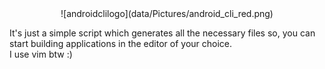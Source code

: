 <div style="text-align: center;">
![androidclilogo](data/Pictures/android_cli_red.png)
</div>

It's just a simple script which generates all the necessary files so, you can start building applications in the editor of your choice.  
I use vim btw :)
